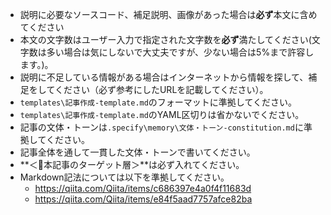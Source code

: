 - 説明に必要なソースコード、補足説明、画像があった場合は**必ず**本文に含めてください
- 本文の文字数はユーザー入力で指定された文字数を**必ず**満たしてください(文字数は多い場合は気にしないで大丈夫ですが、少ない場合は5%まで許容します。)。
- 説明に不足している情報がある場合はインターネットから情報を探して、補足をしてください（必ず参考にしたURLを記載してください）。 
- `templates\記事作成-template.md`のフォーマットに準拠してください。
- `templates\記事作成-template.md`のYAML区切りは省かないでください。
- 記事の文体・トーンは`.specify\memory\文体・トーン-constitution.md`に準拠してください。
- 記事全体を通して一貫した文体・トーンで書いてください。
- **＜📝本記事のターゲット層＞**は必ず入れてください。
- Markdown記法については以下を準拠してください。
  - https://qiita.com/Qiita/items/c686397e4a0f4f11683d
  - https://qiita.com/Qiita/items/e84f5aad7757afce82ba